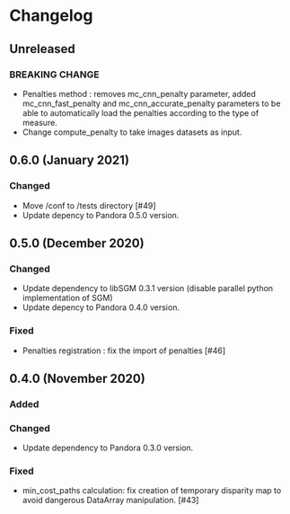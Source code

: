 # Changelog

## Unreleased

### BREAKING CHANGE

- Penalties method : removes mc_cnn_penalty parameter, added mc_cnn_fast_penalty and mc_cnn_accurate_penalty parameters
  to be able to automatically load the penalties according to the type of measure. 
- Change compute_penalty to take images datasets as input.

## 0.6.0 (January 2021)

### Changed

- Move /conf to /tests directory [#49]
- Update depency to Pandora 0.5.0 version.

## 0.5.0 (December 2020)

### Changed

- Update dependency to libSGM 0.3.1 version (disable parallel python implementation of SGM)
- Update depency to Pandora 0.4.0 version.

### Fixed

- Penalties registration : fix the import of penalties [#46]

## 0.4.0 (November 2020)

### Added

### Changed

- Update dependency to Pandora 0.3.0 version.

### Fixed

-  min_cost_paths calculation: fix creation of temporary disparity map to avoid dangerous DataArray manipulation. [#43]


